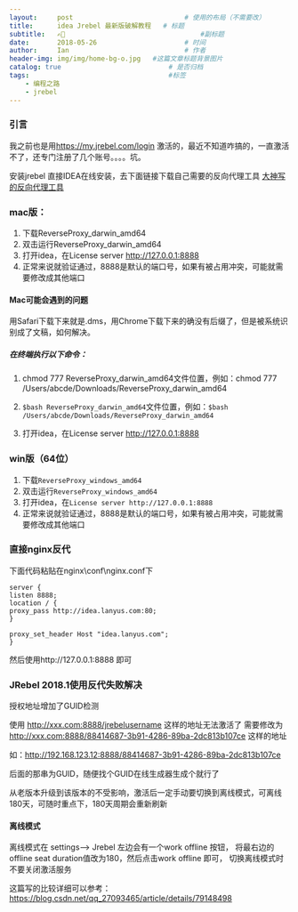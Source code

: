 ```yaml
---
layout:     post             				# 使用的布局（不需要改）
title:      idea Jrebel 最新版破解教程   # 标题 
subtitle:   ✍🏽 					  				#副标题
date:       2018-05-26  					# 时间
author:     Ian                  			# 作者
header-img: img/img/home-bg-o.jpg	#这篇文章标题背景图片
catalog: true                        	# 是否归档
tags:                              		#标签
    - 编程之路
    - jrebel
---
```


### 引言
我之前也是用<https://my.jrebel.com/login> 激活的，最近不知道咋搞的，一直激活不了，还专门注册了几个账号。。。。坑。

安装jrebel 直接IDEA在线安装，去下面链接下载自己需要的反向代理工具 [大神写的反向代理工具](https://github.com/ilanyu/ReverseProxy/releases/tag/v1.0) 

### mac版：

1. 下载ReverseProxy_darwin_amd64
2. 双击运行ReverseProxy_darwin_amd64
3. 打开idea，在License server http://127.0.0.1:8888
4. 正常来说就验证通过，8888是默认的端口号，如果有被占用冲突，可能就需要修改成其他端口

#### Mac可能会遇到的问题
用Safari下载下来就是.dms，用Chrome下载下来的确没有后缀了，但是被系统识别成了文稿，如何解决。

##### 在终端执行以下命令：

1. chmod 777 ReverseProxy_darwin_amd64文件位置，例如：chmod 777 /Users/abcde/Downloads/ReverseProxy_darwin_amd64

2. `$bash ReverseProxy_darwin_amd64`文件位置，例如：`$bash /Users/abcde/Downloads/ReverseProxy_darwin_amd64`

3. 打开idea，在License server http://127.0.0.1:8888

### win版（64位）
1. 下载`ReverseProxy_windows_amd64`
2. 双击运行`ReverseProxy_windows_amd64`
3. 打开idea，在`License server http://127.0.0.1:8888`
4. 正常来说就验证通过，8888是默认的端口号，如果有被占用冲突，可能就需要修改成其他端口

### 直接nginx反代

下面代码粘贴在nginx\conf\nginx.conf下

```
server {
listen 8888;
location / {
proxy_pass http://idea.lanyus.com:80;
}

proxy_set_header Host "idea.lanyus.com";
}
```
然后使用http://127.0.0.1:8888 即可


### JRebel 2018.1使用反代失败解决

授权地址增加了GUID检测

使用 http://xxx.com:8888/jrebelusername 这样的地址无法激活了
需要修改为 http://xxx.com:8888/88414687-3b91-4286-89ba-2dc813b107ce 这样的地址

如：http://192.168.123.12:8888/88414687-3b91-4286-89ba-2dc813b107ce

后面的那串为GUID，随便找个GUID在线生成器生成个就行了

从老版本升级到该版本的不受影响，激活后一定手动要切换到离线模式，可离线180天，可随时重点下，180天周期会重新刷新

#### 离线模式
离线模式在 settings--> Jrebel 左边会有一个work offline 按钮， 将最右边的offline seat duration值改为180，然后点击work offline 即可， 切换离线模式时不要关闭激活服务

这篇写的比较详细可以参考：<https://blog.csdn.net/qq_27093465/article/details/79148498>






